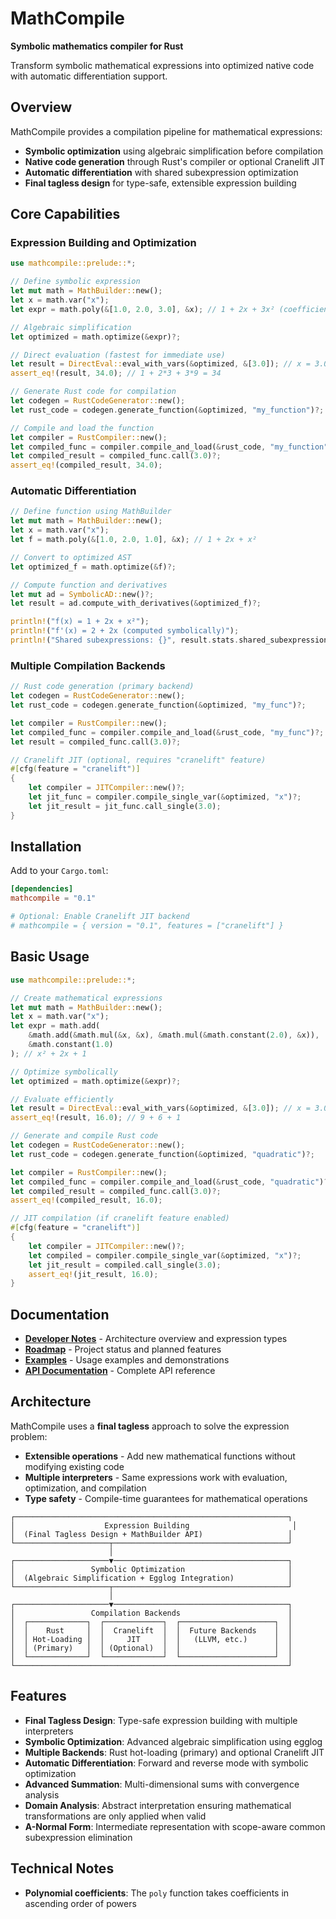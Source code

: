 # MathCompile

**Symbolic mathematics compiler for Rust**

Transform symbolic mathematical expressions into optimized native code with automatic differentiation support.

## Overview

MathCompile provides a compilation pipeline for mathematical expressions:

- **Symbolic optimization** using algebraic simplification before compilation
- **Native code generation** through Rust's compiler or optional Cranelift JIT
- **Automatic differentiation** with shared subexpression optimization
- **Final tagless design** for type-safe, extensible expression building

## Core Capabilities

### Expression Building and Optimization
```rust
use mathcompile::prelude::*;

// Define symbolic expression
let mut math = MathBuilder::new();
let x = math.var("x");
let expr = math.poly(&[1.0, 2.0, 3.0], &x); // 1 + 2x + 3x² (coefficients in ascending order)

// Algebraic simplification
let optimized = math.optimize(&expr)?;

// Direct evaluation (fastest for immediate use)
let result = DirectEval::eval_with_vars(&optimized, &[3.0]); // x = 3.0
assert_eq!(result, 34.0); // 1 + 2*3 + 3*9 = 34

// Generate Rust code for compilation
let codegen = RustCodeGenerator::new();
let rust_code = codegen.generate_function(&optimized, "my_function")?;

// Compile and load the function
let compiler = RustCompiler::new();
let compiled_func = compiler.compile_and_load(&rust_code, "my_function")?;
let compiled_result = compiled_func.call(3.0)?;
assert_eq!(compiled_result, 34.0);
```

### Automatic Differentiation
```rust
// Define function using MathBuilder
let mut math = MathBuilder::new();
let x = math.var("x");
let f = math.poly(&[1.0, 2.0, 1.0], &x); // 1 + 2x + x²

// Convert to optimized AST
let optimized_f = math.optimize(&f)?;

// Compute function and derivatives
let mut ad = SymbolicAD::new()?;
let result = ad.compute_with_derivatives(&optimized_f)?;

println!("f(x) = 1 + 2x + x²");
println!("f'(x) = 2 + 2x (computed symbolically)");
println!("Shared subexpressions: {}", result.stats.shared_subexpressions_count);
```

### Multiple Compilation Backends
```rust
// Rust code generation (primary backend)
let codegen = RustCodeGenerator::new();
let rust_code = codegen.generate_function(&optimized, "my_func")?;

let compiler = RustCompiler::new();
let compiled_func = compiler.compile_and_load(&rust_code, "my_func")?;
let result = compiled_func.call(3.0)?;

// Cranelift JIT (optional, requires "cranelift" feature)
#[cfg(feature = "cranelift")]
{
    let compiler = JITCompiler::new()?;
    let jit_func = compiler.compile_single_var(&optimized, "x")?;
    let jit_result = jit_func.call_single(3.0);
}
```

## Installation

Add to your `Cargo.toml`:
```toml
[dependencies]
mathcompile = "0.1"

# Optional: Enable Cranelift JIT backend
# mathcompile = { version = "0.1", features = ["cranelift"] }
```

## Basic Usage

```rust
use mathcompile::prelude::*;

// Create mathematical expressions
let mut math = MathBuilder::new();
let x = math.var("x");
let expr = math.add(
    &math.add(&math.mul(&x, &x), &math.mul(&math.constant(2.0), &x)),
    &math.constant(1.0)
); // x² + 2x + 1

// Optimize symbolically
let optimized = math.optimize(&expr)?;

// Evaluate efficiently
let result = DirectEval::eval_with_vars(&optimized, &[3.0]); // x = 3.0
assert_eq!(result, 16.0); // 9 + 6 + 1

// Generate and compile Rust code
let codegen = RustCodeGenerator::new();
let rust_code = codegen.generate_function(&optimized, "quadratic")?;

let compiler = RustCompiler::new();
let compiled_func = compiler.compile_and_load(&rust_code, "quadratic")?;
let compiled_result = compiled_func.call(3.0)?;
assert_eq!(compiled_result, 16.0);

// JIT compilation (if cranelift feature enabled)
#[cfg(feature = "cranelift")]
{
    let compiler = JITCompiler::new()?;
    let compiled = compiler.compile_single_var(&optimized, "x")?;
    let jit_result = compiled.call_single(3.0);
    assert_eq!(jit_result, 16.0);
}
```

## Documentation

- **[Developer Notes](DEVELOPER_NOTES.md)** - Architecture overview and expression types
- **[Roadmap](ROADMAP.md)** - Project status and planned features  
- **[Examples](examples/)** - Usage examples and demonstrations
- **[API Documentation](https://docs.rs/mathcompile)** - Complete API reference

## Architecture

MathCompile uses a **final tagless** approach to solve the expression problem:

- **Extensible operations** - Add new mathematical functions without modifying existing code
- **Multiple interpreters** - Same expressions work with evaluation, optimization, and compilation
- **Type safety** - Compile-time guarantees for mathematical operations

```text
┌─────────────────────────────────────────────────────────────┐
│                    Expression Building                       │
│  (Final Tagless Design + MathBuilder API)                   │
└─────────────────────┬───────────────────────────────────────┘
                      │
┌─────────────────────▼───────────────────────────────────────┐
│                 Symbolic Optimization                       │
│  (Algebraic Simplification + Egglog Integration)            │
└─────────────────────┬───────────────────────────────────────┘
                      │
┌─────────────────────▼───────────────────────────────────────┐
│                 Compilation Backends                        │
│  ┌─────────────┐  ┌─────────────┐  ┌─────────────────────┐  │
│  │    Rust     │  │  Cranelift  │  │  Future Backends    │  │
│  │ Hot-Loading │  │     JIT     │  │   (LLVM, etc.)      │  │
│  │ (Primary)   │  │ (Optional)  │  │                     │  │
│  └─────────────┘  └─────────────┘  └─────────────────────┘  │
└─────────────────────────────────────────────────────────────┘
```

## Features

- **Final Tagless Design**: Type-safe expression building with multiple interpreters
- **Symbolic Optimization**: Advanced algebraic simplification using egglog
- **Multiple Backends**: Rust hot-loading (primary) and optional Cranelift JIT
- **Automatic Differentiation**: Forward and reverse mode with symbolic optimization
- **Advanced Summation**: Multi-dimensional sums with convergence analysis
- **Domain Analysis**: Abstract interpretation ensuring mathematical transformations are only applied when valid
- **A-Normal Form**: Intermediate representation with scope-aware common subexpression elimination

## Technical Notes

- **Polynomial coefficients**: The `poly` function takes coefficients in ascending order of powers